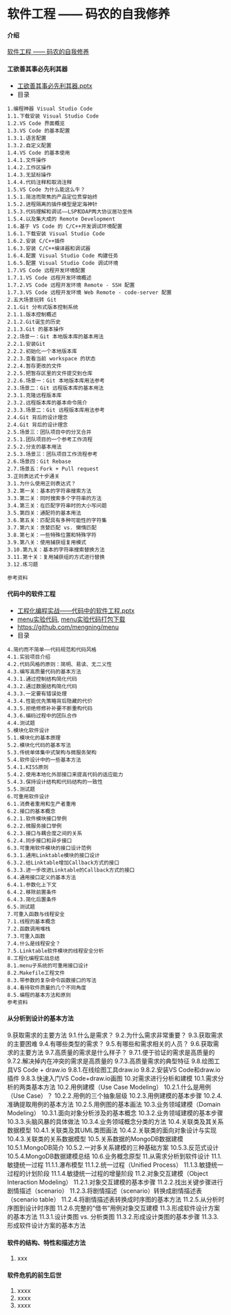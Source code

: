 # 软件工程 —— 码农的自我修养

#### 介绍
[软件工程 —— 码农的自我修养](ppt/软件工程-码农的自我修养.pptx)

#### 工欲善其事必先利其器

* [工欲善其事必先利其器.pptx](ppt/工欲善其事必先利其器.pptx)
* 目录
```
1.编程神器 Visual Studio Code
1.1.下载安装 Visual Studio Code
1.2.VS Code 界面概览
1.3.VS Code 的基本配置
1.3.1.语言配置
1.3.2.自定义配置
1.4.VS Code 的基本使用
1.4.1.文件操作
1.4.2.工作区操作
1.4.3.无鼠标操作
1.4.4.代码注释和取消注释
1.5.VS Code 为什么能这么牛？
1.5.1.简洁而聚焦的产品定位贯穿始终
1.5.2.进程隔离的插件模型是定海神针
1.5.3.代码理解和调试——LSP和DAP两大协议居功至伟
1.5.4.以及集大成的 Remote Development
1.6.基于 VS Code 的 C/C++开发调试环境配置
1.6.1.下载安装 Visual Studio Code
1.6.2.安装 C/C++插件
1.6.3.安装 C/C++编译器和调试器
1.6.4.配置 Visual Studio Code 构建任务
1.6.5.配置 Visual Studio Code 调试环境
1.7.VS Code 远程开发环境配置
1.7.1.VS Code 远程开发环境概述
1.7.2.VS Code 远程开发环境 Remote - SSH 配置
1.7.3.VS Code 远程开发环境 Web Remote - code-server 配置
2.五大场景玩转 Git
2.1.Git 分布式版本控制系统
2.1.1.版本控制概述
2.1.2.Git诞生的历史
2.1.3.Git 的基本操作
2.2.场景一：Git 本地版本库的基本用法
2.2.1.安装Git
2.2.2.初始化一个本地版本库
2.2.3.查看当前 workspace 的状态
2.2.4.暂存更改的文件
2.2.5.把暂存区里的文件提交到仓库
2.2.6.场景一：Git 本地版本库用法参考
2.3.场景二：Git 远程版本库的基本用法
2.3.1.克隆远程版本库
2.3.2.远程版本库的基本命令简介
2.3.3.场景二：Git 远程版本库用法参考
2.4.Git 背后的设计理念
2.4.Git 背后的设计理念
2.5.场景三：团队项目中的分叉合并
2.5.1.团队项目的一个参考工作流程
2.5.2.分支的基本用法
2.5.3.场景三：团队项目工作流程参考
2.6.场景四：Git Rebase
2.7.场景五：Fork + Pull request
3.正则表达式十步通关
3.1.为什么使用正则表达式？
3.2.第一关：基本的字符串搜索方法
3.3.第二关：同时搜索多个字符串的方法
3.4.第三关：在匹配字符串时的大小写问题
3.5.第四关：通配符的基本用法
3.6.第五关：匹配具有多种可能性的字符集
3.7.第六关：贪婪匹配 vs. 懒惰匹配
3.8.第七关：一些特殊位置和特殊字符
3.9.第八关：使用捕获组复用模式
3.10.第九关：基本的字符串搜索替换方法
3.11.第十关：复用捕获组的方式进行替换
3.12.练习题

参考资料
```
#### 代码中的软件工程

* [工程化编程实战——代码中的软件工程.pptx](ppt/工程化编程实战——代码中的软件工程.pptx)
* [menu实验代码](src), [menu实验代码打包下载](ppt/menu_code.zip)
* https://github.com/mengning/menu
* 目录
```
4.简约而不简单——代码规范和代码风格
4.1.实验项目介绍
4.2.代码风格的原则：简明、易读、无二义性
4.3.编写高质量代码的基本方法
4.3.1.通过控制结构简化代码
4.3.2.通过数据结构简化代码
4.3.3.一定要有错误处理
4.3.4.性能优先策略背后隐藏的代价
4.3.5.拒绝修修补补要不断重构代码
4.3.6.编码过程中的团队合作
4.4.测试题
5.模块化软件设计
5.1.模块化的基本原理
5.2.模块化代码的基本写法
5.3.传统单体集中式架构与微服务架构
5.4.软件设计中的一些基本方法
5.4.1.KISS原则
5.4.2.使用本地化外部接口来提高代码的适应能力
5.4.3.保持设计结构和代码结构的一致性
5.5.测试题
6.可重用软件设计
6.1.消费者重用和生产者重用
6.2.接口的基本概念
6.2.1.软件模块接口举例
6.2.2.微服务接口举例
6.2.3.接口与耦合度之间的关系
6.2.4.同步接口和异步接口
6.3.可重用软件模块的接口设计范例
6.3.1.通用Linktable模块的接口设计
6.3.2.给Linktable增加Callback方式的接口
6.3.3.进一步改进Linktable的Callback方式的接口
6.4.通用接口定义的基本方法
6.4.1.参数化上下文
6.4.2.移除前置条件
6.4.3.简化后置条件
6.5.测试题
7.可重入函数与线程安全
7.1.线程的基本概念
7.2.函数调用堆栈
7.3.可重入函数
7.4.什么是线程安全？
7.5.Linktable软件模块的线程安全分析
8.工程化编程实战总结
8.1.menu子系统的可重用接口设计
8.2.Makefile工程文件
8.3.带参数的复杂命令函数接口的写法
8.4.看待软件质量的几个不同角度
8.5.编程的基本方法和原则
参考资料
```
#### 从分析到设计的基本方法

9.获取需求的主要方法
9.1.什么是需求？
9.2.为什么需求非常重要？
9.3.获取需求的主要困难
9.4.有哪些类型的需求？
9.5.有哪些和需求相关的人员？
9.6.获取需求的主要方法
9.7.高质量的需求是什么样子？
9.7.1.便于验证的需求是高质量的
9.7.2.解决掉内在冲突的需求是高质量的
9.7.3.高质量需求的典型特征
9.8.绘图工具VS Code + draw.io
9.8.1.在线绘图工具draw.io
9.8.2.安装VS Code和draw.io插件
9.8.3.快速入门VS Code+draw.io画图
10.对需求进行分析和建模
10.1.需求分析的两类基本方法
10.2.用例建模（Use Case Modeling）
10.2.1.什么是用例（Use Case）？
10.2.2.用例的三个抽象层级
10.2.3.用例建模的基本步骤
10.2.4.准确提取用例的基本方法
10.2.5.用例图的基本画法
10.3.业务领域建模（Domain Modeling）
10.3.1.面向对象分析涉及的基本概念
10.3.2.业务领域建模的基本步骤
10.3.3.头脑风暴的具体做法
10.3.4.业务领域概念分类的方法
10.4.关联类及其关系数据模型
10.4.1.关联类及其UML类图画法
10.4.2.关联类的面向对象设计与实现
10.4.3.关联类的关系数据模型
10.5.关系数据的MongoDB数据建模
10.5.1.MongoDB简介
10.5.2.一对多关系建模的三种基础方案
10.5.3.反范式设计
10.5.4.MongoDB数据建模总结
10.6.业务概念原型
11.从需求分析到软件设计
11.1.敏捷统一过程
11.1.1.瀑布模型
11.1.2.统一过程（Unified Process）
11.1.3.敏捷统一过程的计划阶段
11.1.4.敏捷统一过程的增量阶段
11.2.对象交互建模（Object Interaction Modeling）
11.2.1.对象交互建模的基本步骤
11.2.2.找出关键步骤进行剧情描述（scenario）
11.2.3.将剧情描述（scenario）转换成剧情描述表（scenario table）
11.2.4.将剧情描述表转换成时序图的基本方法
11.2.5.从分析时序图到设计时序图
11.2.6.完整的“借书”用例对象交互建模
11.3.形成软件设计方案的基本方法
11.3.1.设计类图 vs. 分析类图
11.3.2.形成设计类图的基本步骤
11.3.3.形成软件设计方案的基本方法

#### 软件的结构、特性和描述方法

1.  xxx

#### 软件危机的前生后世

1.  xxxx
2.  xxxx
3.  xxxx


